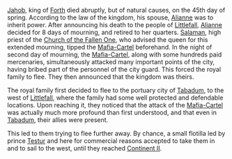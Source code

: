[Jahob](King), king of [Forth]() died abruptly, but of natural causes, on the 45th day of spring.
According to the law of the kingdom, his spouse, [Alianne]() was to inherit power.
After announcing his death to the people of [Littlefall](), [Alianne]() decided for 8 days of mourning, and retired to her quarters.
[Salaman](priest), high priest of the [Church of the Fallen One](religion), who advised the queen for this extended mourning, tipped the [Mafia-Cartel](Organi) beforehand.
In the night of second day of mourning, the [Mafia-Cartel](Org), along with some hundreds paid mercenaries, simultaneously attacked many important points of the city, having bribed part of the personnel of the city guard.
This forced the royal family to flee.
They then announced that the kingdom was theirs.

The royal family first decided to flee to the portuary city of [Tabadum](City), to the west of [Littlefall](), where the family had some well protected and defendable locations.
Upon reaching it, they noticed that the attack of the [Mafia-Cartel]() was actually much more profound than first understood, and that even in [Tabadum](), their allies were present.

This led to them trying to flee further away.
By chance, a small flotilla led by prince [Testur]() and here for commercial reasons accepted to take them in and to sail to the west, until they reached [Continent II]().

